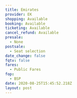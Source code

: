 ```yaml
---
title: Emirates
provider: EK
shopping: Available
booking: Available
ticketing: Available
cancel_refund: Available
presale:
  - None
postsale:
  - Seat selection
date_change: false
fqtv: false
fares:
  - Public Fares
fop:
  - BSP
date: 2020-08-25T15:45:52.218Z
layout: post
---
```

